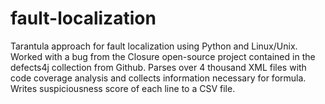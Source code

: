 # fault-localization
Tarantula approach for fault localization using Python and Linux/Unix. Worked with a bug from the Closure open-source project contained in the defects4j collection from Github. Parses over 4 thousand XML files with code coverage analysis and collects information necessary for formula. Writes suspiciousness score of each line to a CSV file.
